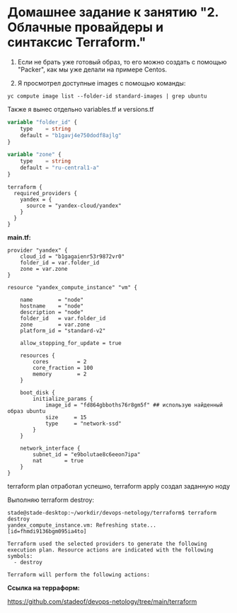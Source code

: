 # Домашнее задание к занятию "2. Облачные провайдеры и синтаксис Terraform."


1. Если не брать уже готовый образ, то его можно создать с помощью "Packer", как мы уже делали на примере Centos.

2. Я просмотрел доступные images с помощью команды:

```
yc compute image list --folder-id standard-images | grep ubuntu
```
Также я вынес отдельно variables.tf и versions.tf 

```terraform
variable "folder_id" {
    type    = string 
    default = "b1gavj4e750dodf8ajlg"
}

variable "zone" {
    type    = string
    default = "ru-central1-a"
}
```
```
terraform {
  required_providers {
    yandex = {
      source = "yandex-cloud/yandex"
    }
  }
}
```
**main.tf:** 
```
provider "yandex" {
    cloud_id = "b1gagaienr53r9872vr0"
    folder_id = var.folder_id
    zone = var.zone
}

resource "yandex_compute_instance" "vm" {

    name        = "node"
    hostname    = "node"
    description = "node"
    folder_id   = var.folder_id
    zone        = var.zone
    platform_id = "standard-v2"

    allow_stopping_for_update = true

    resources {
        cores         = 2
        core_fraction = 100
        memory        = 2
    }

    boot_disk {
        initialize_params {
            image_id = "fd864gbboths76r8gm5f" ## использую найденный образ ubuntu
            size     = 15 
            type     = "network-ssd"
        }
    }

    network_interface {
        subnet_id = "e9bolutae8c6eeon7ipa"
        nat       = true 
    }
}
```

terraform plan отработал успешно, terraform apply создал заданную ноду

Выполняю terraform destroy:

```
stade@stade-desktop:~/workdir/devops-netology/terraform$ terraform destroy
yandex_compute_instance.vm: Refreshing state... [id=fhmdi9136bgm095ia4to]

Terraform used the selected providers to generate the following execution plan. Resource actions are indicated with the following symbols:
  - destroy

Terraform will perform the following actions:
```
**Ссылка на терраформ:**

https://github.com/stadeof/devops-netology/tree/main/terraform
